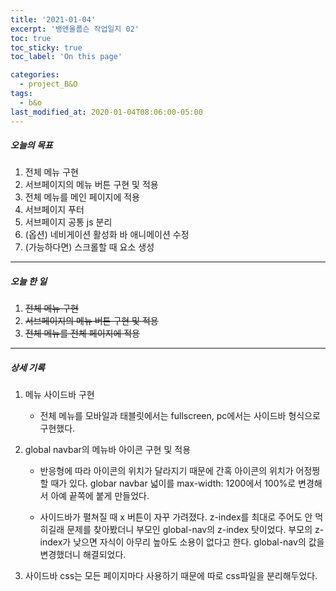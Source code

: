 ```yaml
---
title: '2021-01-04'
excerpt: '뱅앤올룹슨 작업일지 02'
toc: true
toc_sticky: true
toc_label: 'On this page'

categories:
  - project_B&O
tags:
  - b&o
last_modified_at: 2020-01-04T08:06:00-05:00
---
```


##### 오늘의 목표

1. 전체 메뉴 구현
2. 서브페이지의 메뉴 버튼 구현 및 적용
3. 전체 메뉴를 메인 페이지에 적용
4. 서브페이지 푸터
5. 서브페이지 공통 js 분리
6. (옵션) 네비게이션 활성화 바 애니메이션 수정
7. (가능하다면) 스크롤할 때 요소 생성

---

##### 오늘 한 일

1. ~~전체 메뉴 구현~~ <br/>
2. ~~서브페이지의 메뉴 버튼 구현 및 적용~~ <br/>
3. ~~전체 메뉴를 전체 페이지에 적용~~ <br/>

---

##### 상세 기록

1. 메뉴 사이드바 구현

   - 전체 메뉴를 모바일과 태블릿에서는 fullscreen, pc에서는 사이드바 형식으로 구현했다.
     <br>

2. global navbar의 메뉴바 아이콘 구현 및 적용

   - 반응형에 따라 아이콘의 위치가 달라지기 때문에 간혹 아이콘의 위치가 어정쩡할 때가 있다. globar navbar 넓이를 max-width: 1200에서 100%로 변경해서 아예 끝쪽에 붙게 만들었다.

   - 사이드바가 펼쳐질 때 x 버튼이 자꾸 가려졌다. z-index를 최대로 주어도 안 먹히길래 문제를 찾아봤더니 부모인 global-nav의 z-index 탓이었다. 부모의 z-index가 낮으면 자식이 아무리 높아도 소용이 없다고 한다. global-nav의 값을 변경했더니 해결되었다.
     <br>

3. 사이드바 css는 모든 페이지마다 사용하기 때문에 따로 css파일을 분리해두었다.

<br />
